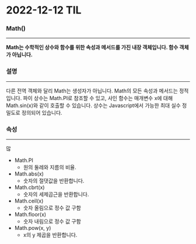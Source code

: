# 2022-12-12 TIL

### Math()

---

**Math는 수학적인 상수와 함수를 위한 속성과 메서드를 가진 내장 객체입니다. 함수 객체가 아닙니다.**

### 설명

---

다른 전역 객체와 달리 Math는 생성자가 아닙니다. Math의 모든 속성과 메서드는 정적입니다. 파이 상수는 Math.PI로 참조할 수 있고, 사인 함수는 매개변수 x에 대해 Math.sin(x)와 같이 호출할 수 있습니다. 상수는 Javascript에서 가능한 최대 실수 정밀도로 정의되어 있습니다.

### 속성

---

많

- Math.PI
    - 원의 둘레와 지름의 비율.
- Math.abs(x)
    - 숫자의  절댓값을 반환합니다.
- Math.cbrt(x)
    - 숫자의 세제곱근을 반환합니다.
- Math.ceil(x)
    - 숫자 올림으로 정수 값 구함
- Math.floor(x)
    - 숫자 내림으로 정수 값 구함
- Math.pow(x, y)
    - x의 y 제곱을 반환합니다.